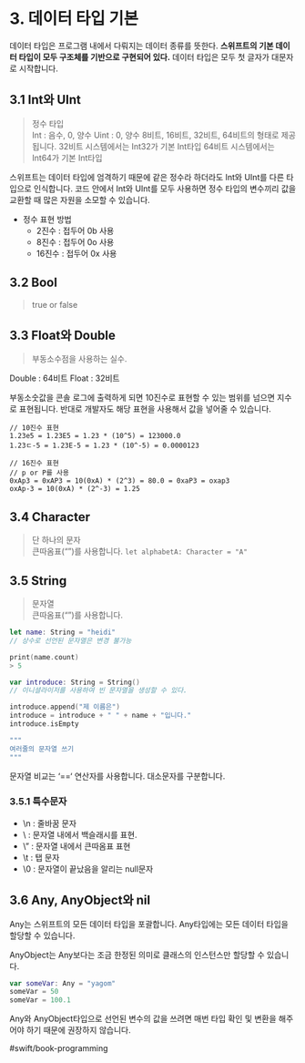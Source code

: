 # 3. 데이터 타입 기본
데이터 타입은 프로그램 내에서 다뤄지는 데이터 종류를 뜻한다.
**스위프트의 기본 데이터 타입이 모두 구조체를 기반으로 구현되어 있다.**
데이터 타입은 모두 첫 글자가 대문자로 시작합니다.

## 3.1 Int와 UInt
>  정수 타입  
Int : 음수, 0, 양수
Uint : 0, 양수
8비트, 16비트, 32비트, 64비트의 형태로 제공됩니다.
32비트 시스템에서는 Int32가 기본 Int타입
64비트 시스템에서는 Int64가 기본 Int타입

스위프트는 데이터 타입에 엄격하기 때문에 같은 정수라 하더라도 Int와 UInt를 다른 타입으로 인식합니다. 코드 안에서 Int와 UInt를 모두 사용하면 정수 타입의 변수끼리 값을 교환할 때 많은 자원을 소모할 수 있습니다.

* 정수 표현 방법
	* 2진수 : 접두어 0b 사용
	* 8진수 : 접두어 0o 사용
	* 16진수 : 접두어 0x 사용

## 3.2 Bool
> true or false  

## 3.3 Float와 Double
> 부동소수점을 사용하는 실수.  

Double : 64비트
Float : 32비트

부동소숫값을 콘솔 로그에 출력하게 되면 10진수로 표현할 수 있는 범위를 넘으면 지수로 표현됩니다. 반대로 개발자도 해당 표현을 사용해서 값을 넣어줄 수 있습니다.
```
// 10진수 표현
1.23e5 = 1.23E5 = 1.23 * (10^5) = 123000.0
1.23ㄷ-5 = 1.23E-5 = 1.23 * (10^-5) = 0.0000123

// 16진수 표현
// p or P를 사용
0xAp3 = 0xAP3 = 10(0xA) * (2^3) = 80.0 = 0xaP3 = oxap3
oxAp-3 = 10(0xA) * (2^-3) = 1.25
```

## 3.4 Character
> 단 하나의 문자  
큰따옴표(“”)를 사용합니다.
`let alphabetA: Character = "A"`

## 3.5 String
> 문자열  
큰따옴표(“”)를 사용합니다.
```swift
let name: String = "heidi"
// 상수로 선언된 문자열은 변경 불가능

print(name.count)
> 5

var introduce: String = String()
// 이니셜라이저를 사용하여 빈 문자열을 생성할 수 있다.

introduce.append("제 이름은")
introduce = introduce + " " + name + "입니다."
introduce.isEmpty

"""
여러줄의 문자열 쓰기
"""

```

문자열 비교는 ‘==‘ 연산자를 사용합니다. 대소문자를 구분합니다.

### 3.5.1 특수문자
* \n : 줄바꿈 문자
* \\ : 문자열 내에서 백슬래시를 표현.
* \” : 문자열 내에서 큰따옴표 표현
* \t : 탭 문자
* \0 : 문자열이 끝났음을 알리는 null문자

## 3.6  Any, AnyObject와 nil
Any는 스위프트의 모든 데이터 타입을 포괄합니다.
Any타입에는 모든 데이터 타입을 할당할 수 있습니다.

AnyObject는 Any보다는 조금 한정된 의미로 클래스의 인스턴스만 할당할 수 있습니다.
```swift
var someVar: Any = "yagom"
someVar = 50
someVar = 100.1
```

Any와 AnyObject타입으로 선언된 변수의 값을 쓰려면 매번 타입 확인 및 변환을 해주어야 하기 때문에 권장하지 않습니다. 

#swift/book-programming